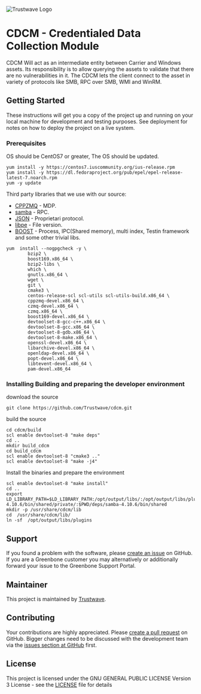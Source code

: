 ![Trustwave Logo]( https://www.trustwave.com/img/logo/logo-trustwave-white.svg)

# CDCM - Credentialed Data Collection Module

CDCM Will act as an intermediate entity between Carrier and Windows assets. Its responsibility is to allow querying the assets to validate that there are no vulnerabilities in it. The CDCM lets the client connect to the asset in variety of protocols like SMB, RPC over SMB, WMI and WinRM.

## Getting Started

These instructions will get you a copy of the project up and running on your local machine for development and testing purposes. See deployment for notes on how to deploy the project on a live system.

### Prerequisites

OS should be CentOS7 or greater, The OS should be updated.

```
yum install -y https://centos7.iuscommunity.org/ius-release.rpm
yum install -y https://dl.fedoraproject.org/pub/epel/epel-release-latest-7.noarch.rpm
yum -y update
```

Third party libraries that we use with our source:

* [CPPZMQ](https://github.com/zeromq/cppzmq) - MDP.
* [samba](https://github.com/samba-team/samba) - RPC.
* [JSON](https://github.com/taocpp/json) - Proprietari protocol.
* [libpe](https://github.com/merces/libpe) - File version.
* [BOOST](https://www.boost.org) - Process, IPC(Shared memory), multi index, Testin framework  and some other trivial libs.

```
yum  install --nogpgcheck -y \
        bzip2 \
        boost169.x86_64 \
        bzip2-libs \
        which \
        gnutls.x86_64 \
        wget \
        git \
        cmake3 \
        centos-release-scl scl-utils scl-utils-build.x86_64 \
        cppzmq-devel.x86_64 \
        czmq-devel.x86_64 \
        czmq.x86_64 \
        boost169-devel.x86_64 \
        devtoolset-8-gcc-c++.x86_64 \
        devtoolset-8-gcc.x86_64 \
        devtoolset-8-gdb.x86_64 \
        devtoolset-8-make.x86_64 \
        openssl-devel.x86_64 \
        libarchive-devel.x86_64 \
        openldap-devel.x86_64 \
        popt-devel.x86_64 \
        libtevent-devel.x86_64 \
        pam-devel.x86_64
```


### Installing Building and preparing the developer environment

download the source
```
git clone https://github.com/Trustwave/cdcm.git
```

build the source
```
cd cdcm/build
scl enable devtoolset-8 "make deps"
cd ..
mkdir build_cdcm
cd build_cdcm
scl enable devtoolset-8 "cmake3 .."
scl enable devtoolset-8 "make -j4"
```

Install the binaries and prepare the environment
```
scl enable devtoolset-8 "make install"
cd ..
export LD_LIBRARY_PATH=$LD_LIBRARY_PATH:/opt/output/libs/:/opt/output/libs/plugins/:$PWD/deps/samba-4.10.6/bin/shared/private/:$PWD/deps/samba-4.10.6/bin/shared
mkdir -p /usr/share/cdcm/lib
cd  /usr/share/cdcm/lib/
ln -sf  /opt/output/libs/plugins
```

## Support

If you found a problem with the software, please [create an
issue](https://github.com/trustwave/cdcm/issues) on GitHub. If you
are a Greenbone customer you may alternatively or additionally forward your
issue to the Greenbone Support Portal.


## Maintainer

This project is maintained by [Trustwave](https://www.trustwave.com/).

## Contributing

Your contributions are highly appreciated. Please [create a pull
request](https://github.com/trustwave/cdcm/pulls) on GitHub. Bigger
changes need to be discussed with the development team via the [issues section
at GitHub](https://github.com/trustwave/cdcm/issues) first.

## License

This project is licensed under the GNU GENERAL PUBLIC LICENSE Version 3 License - see the [LICENSE](LICENSE) file for details
